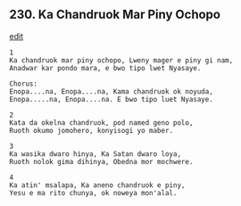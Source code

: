
## 230.  Ka Chandruok Mar Piny Ochopo
[edit](https://docs.google.com/document/d/1VqGuuoDktg2XCBU1N8294J8P1M9TW%2Dwe/edit?mode=html)



    1
    Ka chandruok mar piny ochopo, Lweny mager e piny gi nam,
    Anadwar kar pondo mara, e bwo tipo lwet Nyasaye.

    Chorus:
    Enopa....na, Enopa....na, Kama chandruok ok noyuda,
    Enopa.....na, Enopa....na. E bwo tipo luet Nyasaye.

    2
    Kata da okelna chandruok, pod named geno polo,
    Ruoth okumo jomohero, konyisogi yo maber.

    3
    Ka wasika dwaro hinya, Ka Satan dwaro loya,
    Ruoth nolok gima dihinya, Obedna mor mochwere.

    4
    Ka atin' msalapa, Ka aneno chandruok e piny,
    Yesu e ma rito chunya, ok noweya mon'alal.

